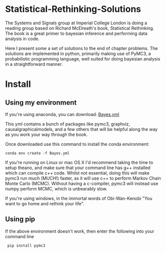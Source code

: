 # Statistical-Rethinking-Solutions
The Systems and Signals group at Imperial College London is doing a reading group based on Richard McElreath's book, Statistical Rethinking. The book is a great primer to bayesian inference and performing data analysis in code.

Here I present some a set of solutions to the end of chapter problems. The solutions are implemented in python, primarily making use of PyMC3, a probabilistic programming language, well suited for doing bayesian analysis in a straightforward manner.

# Install

## Using my environment

If you're using anaconda, you can download: <a href="https://github.com/AidanMar/Statistical-Rethinking-Solutions/blob/main/Bayes.yml" download="Bayes.yml">Bayes.yml</a>

This yml contains a bunch of packages like pymc3, graphviz, causalgraphicalmodels, and a few others that will be helpful along the way as you work your way through the book.

Once downloaded use this command to install the conda environment:

```conda env create -f Bayes.yml```

 If you're running on Linux or mac OS X I'd recommend taking the time to setup theano, and make sure that your command line has g++ installed which can compile c++ code.  Whilst not essential, doing this will make pymc3 run much (MUCH!) faster, as it will use c++ to perform Markov Chain Monte Carlo (MCMC). Without having a c-compiler, pymc3 will instead use numpy perform MCMC, which is unbearably slow. 

If you're using windows, in the immortal words of Obi-Wan-Kenobi "You want to go home and rethink your life".

## Using pip

If the above environment doesn't work, then enter the following into your command line

``` pip install pymc3```
